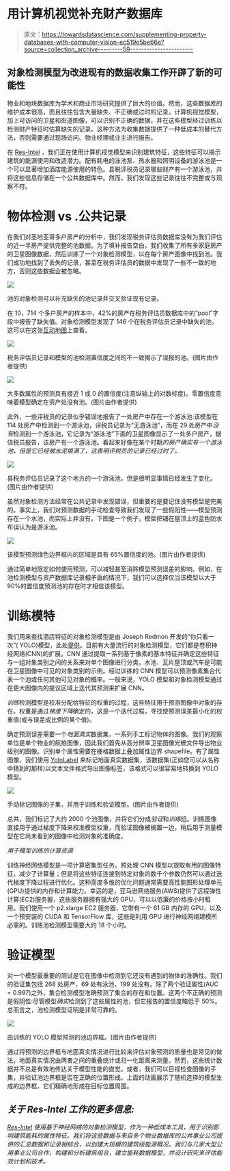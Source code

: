 # 用计算机视觉补充财产数据库

> 原文：<https://towardsdatascience.com/supplementing-property-databases-with-computer-vision-ec519e5be66e?source=collection_archive---------59----------------------->

## 对象检测模型为改进现有的数据收集工作开辟了新的可能性

物业和地块数据库为学术和商业市场研究提供了巨大的价值。然而，这些数据库的维护成本很高，而且往往包含大量缺失、不正确或过时的记录。计算机视觉模型，加上可访问的卫星和街道图像，可以识别不正确的数据，并在这些模型经过训练以检测财产特征时估算缺失的记录。这种方法为收集数据提供了一种低成本的替代方法，否则需要通过现场访问、物业经理或业主进行报告。

在 [Res-Intel](https://res-intel.com/) ，我们正在使用计算机视觉模型来识别建筑特征，这些特征可以揭示建筑的能源使用和改造潜力。配有耗电的泳池泵、热水器和照明设备的游泳池是一个可以显著增加酒店能源使用的特色。县税评税员记录哪些财产有一个游泳池，并将这些信息存储在一个公共数据库中。然而，我们发现这些记录往往不完整或与观察不符。

# **物体检测 vs .公共记录**

在我们对圣地亚哥多户房产的分析中，我们发现税务评估员数据库没有为我们评估的近一半房产提供完整的池数据。为了填补报告空白，我们收集了所有多家庭房产的卫星图像数据，然后训练了一个对象检测模型，以在每个房产图像中找到池。我们成功地找到了丢失的记录，甚至在税务评估员的数据中发现了一些不一致的地方，否则这些数据会被忽略。

![](img/d735d10911d806668d2afc264d71385b.png)

池的对象检测可以补充缺失的池记录并交叉验证现有记录。

在 10，714 个多户房产的样本中，42%的房产在税务评估员数据库中的“pool”字段中报告了缺失值。对象检测模型发现了 146 个在税务评估员记录中缺失的池，这可以在这张[互动地图](http://res-intel.info/medium/missing_pools.html)上查看。

![](img/f9c6b90e94a2558836952bc51064d279.png)

税务评估员记录和模型的池检测置信度之间的不一致揭示了误报的池。(图片由作者提供)

![](img/0a34a3e9eff01218f8a363b9dd676605.png)

大多数属性的预测具有接近 1 或 0 的置信度(注意纵轴上的对数标度)。零置信度意味着模型确定在资产处没有池。(图片由作者提供)

此外，一些评税员的记录似乎错误地报告了一处房产中存在一个游泳池:该模型在 114 处房产中检测到一个游泳池，评税员记录为“无游泳池”，而在 29 处房产中*没有*检测到一个游泳池，它记录为“游泳池”下面的卫星图像显示了一处多户房产，据估税员报告，该房产有一个游泳池。看起来好像在某个时期*的房产确实有一个游泳池，但是它已经被水泥填满了，这表明评税员的记录已经过时了。*

![](img/b2a4253361e2c3e32cdbe32fd4230979.png)

县税务评估员记录了这个地方的一个游泳池，但是很明显事情已经发生了变化。(图片由作者提供)

虽然对象检测方法经常在公共记录中发现错误，但重要的是要记住没有模型是完美的。事实上，我们对预测数据的手动检查导致我们发现了一些假阳性——模型预测存在一个水池，而实际上并没有。下图是一个例子，模型把铺在屋顶上的蓝色防水布误认为是游泳池。

![](img/679849b87cd9584049381def751bdbf1.png)

该模型预测绿色边界框内的区域是具有 65%置信度的池。(图片由作者提供)

通过简单地限定如何使用预测，可以减轻甚至消除模型预测误差的影响。例如，在池检测模型与资产数据库记录相矛盾的情况下，我们可以选择仅当该模型以大于 90%的置信度预测池的存在时才相信该模型。

# **训练模特**

我们用来查找酒店特征的对象检测模型是由 Joseph Redmon 开发的“你只看一次”( YOLO)模型，此处[提供](https://pjreddie.com/darknet/)。目前有大量流行的对象检测模型，它们都是卷积神经网络(CNN)的扩展。CNN 通过提取一系列基于像素的基本特征并确定这些特征与一组对象类别之间的关系来对单个图像进行分类。水池、瓦片屋顶或汽车是可能在卫星图像中可见的对象类别的示例。经过训练的 CNN 模型可以预测像素集合代表一个池或任何其他可见对象的概率。一般来说，YOLO 模型和对象检测模型通过在更大图像内的提议区域上迭代其预测来扩展 CNN。

*训练*检测模型是校准分配给特征的权重的过程，这些特征用于预测图像中对象的存在。权重是通过*梯度下降*确定的，这是一个迭代过程，寻找使预测误差最小化的权重值(或与误差成比例的某个值)。

确定预测误差需要一个*地面真实*数据集，一系列手工标记物体的图像。我们的观察单位是单个物业的航拍图像，因此我们首先从高分辨率卫星图像光栅文件导出物业级别的图像。识别单个属性需要在栅格数据上叠加属性边界 shapefile。有了属性图像，我们使用 [YoloLabel](https://github.com/developer0hye/Yolo_Label) 来标记地面真实数据集，该数据集(正如您可以从名称中猜到的那样)以文本文件格式导出图像标签，该格式可以很容易地转换到 YOLO 模型。

![](img/818ec25beb13e182ba9fe09a04dcf7dc.png)

手动标记图像的子集，并用于训练和验证模型。(图片由作者提供)

总共，我们标记了大约 2000 个池图像，并将它们分成*验证*和*训练*组。训练图像直接用于通过梯度下降来校准模型权重，而验证图像被搁置一边，稍后用于测量模型在它尚未看到的图像中检测对象的准确度。

*用于模型训练的计算资源*

训练神经网络模型是一项计算密集型任务。预处理 CNN 模型以提取有用的图像特征，减少了计算量；但是将这些特征连接到特定对象的数千个参数仍然可以通过迭代梯度下降过程进行优化。这种高度多维的优化问题通常需要高性能图形处理单元(GPU)提供的内存和计算能力。幸运的是，亚马逊网络服务(AWS)提供了远程弹性计算(EC2)服务器，这些服务器拥有强大的 GPU，可以以低廉的价格按小时租用。我们使用一个 p2.xlarge EC2 服务器，它带有一个 61 GB 内存的 GPU，以及一个预安装的 CUDA 和 TensorFlow 库，这些是利用 GPU 进行神经网络建模所必需的。训练池检测模型需要大约 18 个小时。

# **验证模型**

对一个模型最重要的测试是它在图像中检测到它还没有遇到的物体的准确性。我们的验证集包括 268 处房产，69 处有泳池，199 处没有。除了两个验证属性(AUC = 0.997)之外，集合检测模型准确预测了集合的存在和位置。这两个不正确的预测是假阴性:尽管模型*确实*检测到了这些属性的池，但它报告的置信度略低于 50%。总而言之，池检测模型证明是非常可靠的。

![](img/ca049f698ab9bd0ed120655009e2d04c.png)

由训练的 YOLO 模型预测的池边界框。(图片由作者提供)

通过将预测的边界框与地面真实情况进行比较来评估对象预测的质量也是常见的做法，地面真实情况由两者之间的重叠统计或归一化距离来测量。然而，这些统计数据并不总是有效地传达关于模型性能的直觉。或者，我们可以目视检查图像的子集，并验证池边界框是否在正确的位置形成。上面的动画展示了随机选择的模型生成的边界框，它们精确地形成在目标位置周围。

## *关于 Res-Intel 工作的更多信息:*

[*Res-Intel*](https://res-intel.com/) *使用基于神经网络的对象检测模型，作为一种低成本工具，用于识别影响建筑能耗的属性特征。我们将这些数据与来自多个物业数据库的公共事业公司提供的汇总数据和记录相结合，以创建大规模的建筑级能源概况。我们与几家大型公用事业公司合作，构建和分析建筑组合，建立能耗数据模型，并设计研究来评估能效计划和技术。*